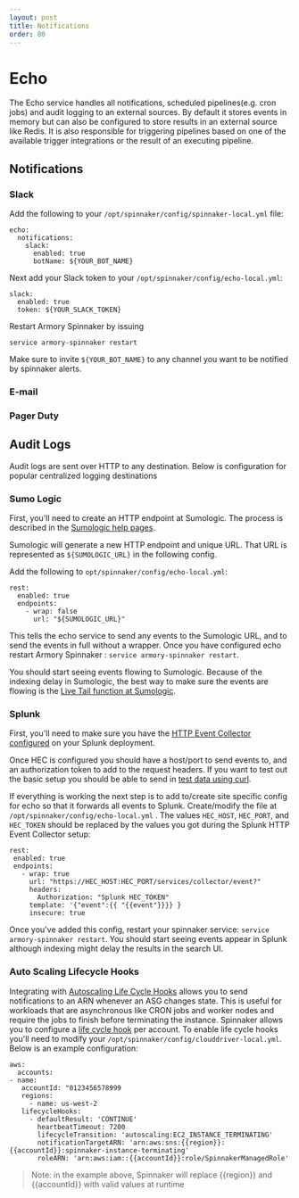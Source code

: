 ```yaml
---
layout: post
title: Notifications
order: 80
---
```


# Echo

The Echo service handles all notifications, scheduled pipelines(e.g. cron jobs) and audit logging to an external sources.  By default it stores events in memory but can also be configured to store results in an external source like Redis.  It is also responsible for triggering pipelines based on one of the available trigger integrations or the result of an executing pipeline.


## Notifications

### Slack

Add the following to your `/opt/spinnaker/config/spinnaker-local.yml` file:

```
echo:
  notifications:
    slack:
      enabled: true
      botName: ${YOUR_BOT_NAME}
```

Next add your Slack token to your `/opt/spinnaker/config/echo-local.yml`:

```
slack:
  enabled: true
  token: ${YOUR_SLACK_TOKEN}
```  

Restart Armory Spinnaker by issuing

```
service armory-spinnaker restart
```

Make sure to invite `${YOUR_BOT_NAME}` to any channel you want to be notified by spinnaker alerts.


### E-mail
### Pager Duty


## Audit Logs
Audit logs are sent over HTTP to any destination.  Below is configuration for popular centralized logging destinations  

### Sumo Logic

First, you'll need to create an HTTP endpoint at Sumologic. The process is described in the [Sumologic help pages](https://help.sumologic.com/Send-Data/Sources/02Sources-for-Hosted-Collectors/HTTP-Source).

Sumologic will generate a new HTTP endpoint and unique URL.  That URL is represented as `${SUMOLOGIC_URL}` in the following config.

Add the following to `opt/spinnaker/config/echo-local.yml`:

```
rest:
  enabled: true
  endpoints:
    - wrap: false
      url: "${SUMOLOGIC_URL}"
```

This tells the echo service to send any events to the Sumologic URL, and to send the events in full without a wrapper. Once you have configured echo restart Armory Spinnaker : `service armory-spinnaker restart`.

You should start seeing events flowing to Sumologic. Because of the indexing delay in Sumologic, the best way to make sure the events are flowing is the [Live Tail function at Sumologic](https://help.sumologic.com/Search/Live-Tail/About-Live-Tail).

### Splunk

First, you'll need to make sure you have the [HTTP Event Collector configured](http://dev.splunk.com/view/event-collector/SP-CAAAE6M) on your Splunk deployment.

Once HEC is configured you should have a host/port to send events to, and an authorization token to add to the request headers. If you want to test out the basic setup you should be able to send in [test data using curl]( http://dev.splunk.com/view/event-collector/SP-CAAAE7G).

 If everything is working the next step is to add to/create site specific config for echo so that it forwards all events to Splunk. Create/modify the file at `/opt/spinnaker/config/echo-local.yml` . The values `HEC_HOST`, `HEC_PORT`, and `HEC_TOKEN` should be replaced by the values you got during the Splunk HTTP Event Collector setup:

 ```
rest:
  enabled: true
  endpoints:
    - wrap: true
      url: "https://HEC_HOST:HEC_PORT/services/collector/event?"
      headers:
        Authorization: "Splunk HEC_TOKEN"
      template: '{"event":{{ "{{event"}}}} }
      insecure: true
```

Once you've added this config, restart your spinnaker service: `service armory-spinnaker restart`. You should start seeing events appear in Splunk although indexing might delay the results in the search UI.

### Auto Scaling Lifecycle Hooks

Integrating with [Autoscaling Life Cycle Hooks](http://docs.aws.amazon.com/autoscaling/latest/userguide/lifecycle-hooks.html) allows
you to send notifications to an ARN whenever an ASG changes state.  This is useful for workloads that are asynchronous like CRON jobs and worker nodes and require the jobs to finish before terminating the instance. Spinnaker allows you to configure a [life cycle hook](http://docs.aws.amazon.com/autoscaling/latest/userguide/lifecycle-hooks.html) per account.  To enable life cycle hooks you'll need to modify your `/opt/spinnaker/config/clouddriver-local.yml`.  Below is an example configuration:

```
aws:
  accounts:
- name:
   accountId: "0123456578999
   regions:
     - name: us-west-2
   lifecycleHooks:
     - defaultResult: 'CONTINUE'
       heartbeatTimeout: 7200
       lifecycleTransition: 'autoscaling:EC2_INSTANCE_TERMINATING'
       notificationTargetARN: 'arn:aws:sns:{{region}}:{{accountId}}:spinnaker-instance-terminating'
       roleARN: 'arn:aws:iam::{{accountId}}:role/SpinnakerManagedRole'
```

> Note: in the example above, Spinnaker will replace {{region}} and {{accountId}} with valid values at runtime
